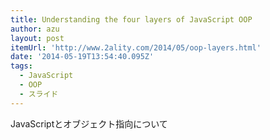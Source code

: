 ```yaml
---
title: Understanding the four layers of JavaScript OOP
author: azu
layout: post
itemUrl: 'http://www.2ality.com/2014/05/oop-layers.html'
date: '2014-05-19T13:54:40.095Z'
tags:
  - JavaScript
  - OOP
  - スライド
---
```

JavaScriptとオブジェクト指向について
